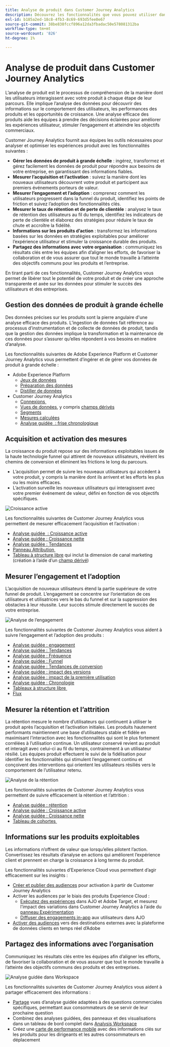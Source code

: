 ```yaml
---
title: Analyse de produit dans Customer Journey Analytics
description: Découvrez les fonctionnalités que vous pouvez utiliser dans Customer Journey Analytics pour effectuer efficacement une analyse de produit.
exl-id: b185a2ed-18c8-4fb3-8c69-693d5fee0e67
source-git-commit: 38be838fccf896a12da3fbadac50e578081312ba
workflow-type: tm+mt
source-wordcount: '826'
ht-degree: 1%

---
```


# Analyse de produit dans Customer Journey Analytics

L’analyse de produit est le processus de compréhension de la manière dont les utilisateurs interagissent avec votre produit à chaque étape de leur parcours. Elle implique l’analyse des données pour découvrir des informations sur le comportement des utilisateurs, les performances des produits et les opportunités de croissance. Une analyse efficace des produits aide les équipes à prendre des décisions éclairées pour améliorer les expériences utilisateur, stimuler l’engagement et atteindre les objectifs commerciaux.

Customer Journey Analytics fournit aux équipes les outils nécessaires pour analyser et optimiser les expériences produit avec les fonctionnalités suivantes :

* **Gérer les données de produit à grande échelle** : ingérez, transformez et gérez facilement les données de produit pour répondre aux besoins de votre entreprise, en garantissant des informations fiables.
* **Mesurer l’acquisition et l’activation** : suivez la manière dont les nouveaux utilisateurs découvrent votre produit et participent aux premiers événements porteurs de valeur.
* **Mesurer l’engagement et l’adoption** : comprenez comment les utilisateurs progressent dans la funnel du produit, identifiez les points de friction et suivez l’adoption des fonctionnalités clés.
* **Mesurer le taux de rétention et de perte de clientèle** : analysez le taux de rétention des utilisateurs au fil du temps, identifiez les indicateurs de perte de clientèle et élaborez des stratégies pour réduire le taux de chute et accroître la fidélité.
* **Informations sur les produits d’action** : transformez les informations basées sur les données en stratégies exploitables pour améliorer l’expérience utilisateur et stimuler la croissance durable des produits.
* **Partagez des informations avec votre organisation** : communiquez les résultats clés entre les équipes afin d’aligner les efforts, de favoriser la collaboration et de vous assurer que tout le monde travaille à l’atteinte des objectifs communs pour les produits et l’entreprise.

En tirant parti de ces fonctionnalités, Customer Journey Analytics vous permet de libérer tout le potentiel de votre produit et de créer une approche transparente et axée sur les données pour stimuler le succès des utilisateurs et des entreprises.

## Gestion des données de produit à grande échelle

Des données précises sur les produits sont la pierre angulaire d&#39;une analyse efficace des produits. L’ingestion de données fait référence au processus d’instrumentation et de collecte de données de produit, tandis que la gestion des données implique la transformation et la maintenance de ces données pour s’assurer qu’elles répondent à vos besoins en matière d’analyse.

Les fonctionnalités suivantes de Adobe Experience Platform et Customer Journey Analytics vous permettent d’ingérer et de gérer vos données de produit à grande échelle :

* Adobe Experience Platform
   * [Jeux de données&#x200B;](https://experienceleague.adobe.com/fr/docs/experience-platform/catalog/datasets/overview)
   * [Préparation des données&#x200B;](https://experienceleague.adobe.com/fr/docs/experience-platform/data-prep/home)
   * [Distiller de données&#x200B;](https://experienceleague.adobe.com/fr/docs/experience-platform/query/data-distiller/overview)
* Customer Journey Analytics
   * [Connexions &#x200B;](/help/connections/overview.md)
   * [Vues de données](/help/data-views/data-views.md), y compris [champs dérivés&#x200B;](/help/data-views/derived-fields/derived-fields.md)
   * [Segments &#x200B;](/help/components/segments/seg-overview.md)
   * [Mesures calculées](/help/components/calc-metrics/calc-metr-overview.md)
   * [Analyse guidée &#x200B; : frise chronologique&#x200B;](/help/guided-analysis/types/timeline.md)

## Acquisition et activation des mesures

La croissance du produit repose sur des informations exploitables issues de la haute technologie funnel qui attirent de nouveaux utilisateurs, révèlent les chemins de conversion et éliminent les frictions le long du parcours.

* L’acquisition permet de suivre les nouveaux utilisateurs qui accèdent à votre produit, y compris la manière dont ils arrivent et les efforts les plus ou les moins efficaces.
* L’activation surveille les nouveaux utilisateurs qui interagissent avec votre premier événement de valeur, défini en fonction de vos objectifs spécifiques.

![Croissance active](/help/guided-analysis/assets/active.png)

Les fonctionnalités suivantes de Customer Journey Analytics vous permettent de mesurer efficacement l’acquisition et l’activation :

* [Analyse guidée &#x200B; : Croissance active](/help/guided-analysis/types/active-growth.md)
* [Analyse guidée : Croissance nette](/help/guided-analysis/types/net-growth.md)
* [Analyse guidée : Tendances](/help/guided-analysis//types/trends.md)
* [Panneau Attribution &#x200B;](/help/analysis-workspace/c-panels/attribution.md)
* [Tableau à structure libre](/help/analysis-workspace/c-panels/freeform-panel.md) qui inclut la dimension de canal marketing (création à l’aide d’un [champ dérivé](/help/data-views/derived-fields/derived-fields.md))

## Mesurer l’engagement et l’adoption

L’acquisition de nouveaux utilisateurs étend la partie supérieure de votre funnel de produit. L’engagement se concentre sur l’orientation de ces utilisateurs et utilisatrices vers le bas du funnel et sur la suppression des obstacles à leur réussite. Leur succès stimule directement le succès de votre entreprise.

![Analyse de l’engagement](/help/guided-analysis/assets/feature-matrix.png)

Les fonctionnalités suivantes de Customer Journey Analytics vous aident à suivre l’engagement et l’adoption des produits :

* [Analyse guidée : engagement](/help/guided-analysis/types/engagement.md)
* [Analyse guidée : Tendances](/help/guided-analysis/types/trends.md)
* [Analyse guidée : Fréquence](/help/guided-analysis/types/frequency.md)
* [Analyse guidée : Funnel](/help/guided-analysis/types/funnel.md)
* [Analyse guidée : Tendances de conversion](/help/guided-analysis/types/conversion-trends.md)
* [Analyse guidée : impact des versions](/help/guided-analysis/types/release-impact.md)
* [Analyse guidée : impact de la première utilisation&#x200B;](/help/guided-analysis/types/first-use-impact.md)
* [Analyse guidée : Chronologie](/help/guided-analysis/types/timeline.md)
* [Tableaux à structure libre &#x200B;](/help/analysis-workspace/c-panels/freeform-panel.md)
* [Flux](/help/analysis-workspace/visualizations/c-flow/flow.md)

## Mesurer la rétention et l’attrition

La rétention mesure le nombre d’utilisateurs qui continuent à utiliser le produit après l’acquisition et l’activation initiales. Les produits hautement performants maintiennent une base d’utilisateurs stable et fidèle en maximisant l’interaction avec les fonctionnalités qui sont le plus fortement corrélées à l’utilisation continue. Un utilisateur conservé revient au produit et interagit avec celui-ci au fil du temps, contrairement à un utilisateur résilié. Les équipes produit effectuent le suivi de la fidélisation pour identifier les fonctionnalités qui stimulent l’engagement continu et conçoivent des interventions qui orientent les utilisateurs résiliés vers le comportement de l’utilisateur retenu.

![Analyse de la rétention](/help/guided-analysis/assets/retention.png)

Les fonctionnalités suivantes de Customer Journey Analytics vous permettent de suivre efficacement la rétention et l’attrition :

* [Analyse guidée : rétention](/help/guided-analysis/types/retention.md)&#x200B;
* [Analyse guidée : Croissance active](/help/guided-analysis/types/active-growth.md)
* [Analyse guidée : Croissance nette](/help/guided-analysis/types/net-growth.md)
* [Tableau de cohortes &#x200B;](/help/analysis-workspace/visualizations/cohort-table/cohort-analysis.md)

## Informations sur les produits exploitables

Les informations n’offrent de valeur que lorsqu’elles pilotent l’action. Convertissez les résultats d’analyse en actions qui améliorent l’expérience client et prennent en charge la croissance à long terme du produit.

Les fonctionnalités suivantes d’Experience Cloud vous permettent d’agir efficacement sur les insights :

* [Créer et publier des audiences](/help/components/audiences/publish.md)&#x200B; pour activation à partir de Customer Journey Analytics
* Activer les audiences par le biais des produits Experience Cloud :
   * [Exécutez des expériences](https://experienceleague.adobe.com/fr/docs/journey-optimizer/using/content-management/content-experiment/get-started-experiment) dans AJO et Adobe Target, et mesurez l’impact des variations dans Customer Journey Analytics à l’aide du [panneau Expérimentation](/help/analysis-workspace/c-panels/experimentation.md)
   * [Diffuser des engagements in-app](https://experienceleague.adobe.com/fr/docs/journey-optimizer/using/channels/in-app/get-started-in-app) aux utilisateurs dans AJO
* [Activer des audiences](https://experienceleague.adobe.com/fr/docs/experience-platform/destinations/ui/activate/activation-overview) vers des destinations externes avec la plateforme de données clients en temps réel d’Adobe&#x200B;

## Partagez des informations avec l’organisation&#x200B;

Communiquez les résultats clés entre les équipes afin d’aligner les efforts, de favoriser la collaboration et de vous assurer que tout le monde travaille à l’atteinte des objectifs communs des produits et des entreprises.

![Analyse guidée dans Workspace](assets/guided-analysis-workspace.png)

Les fonctionnalités suivantes de Customer Journey Analytics vous aident à partager efficacement des informations :

* [Partage](/help/analysis-workspace/curate-share/share-projects.md) vues d’analyse guidée adaptées à des questions commerciales spécifiques, permettant aux consommateurs de se servir de leur prochaine question
* Combinez des analyses guidées, des panneaux et des visualisations dans un tableau de bord complet dans [Analysis Workspace](/help/analysis-workspace/home.md)
* Créez une [carte de performance mobile](/help/mobile-app/home.md) avec des informations clés sur les produits pour les dirigeants et les autres consommateurs en déplacement
